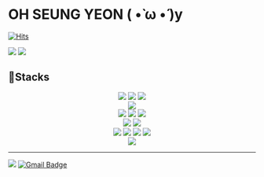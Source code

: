 
# OH SEUNG YEON ( •̀ ω •́ )y

[![Hits](https://hits.seeyoufarm.com/api/count/incr/badge.svg?url=https%3A%2F%2Fgithub.com%2FO-Wensu&count_bg=%2357A3FF&title_bg=%23FFA0E7&icon=&icon_color=%23E7E7E7&title=hits&edge_flat=false)](https://hits.seeyoufarm.com)

<p>
  <img src="https://github-readme-stats.vercel.app/api?username=O-Wensu&show_icons=true&theme=omni" />
  <img src="http://mazassumnida.wtf/api/v2/generate_badge?boj=sojk401" />
</p>

## 🔨Stacks
<div align=center> 
  <img src="https://img.shields.io/badge/Java17-007396.svg?&style=for-the-badge&logo=openjdk&logoColor=white">
  <img src="https://img.shields.io/badge/C%23-9D74D5.svg?&style=for-the-badge&logo=C%23#&logoColor=white">
  <img src="https://img.shields.io/badge/Python-3776AB.svg?&style=for-the-badge&logo=Python&logoColor=white">
  <br>

  <img src="https://img.shields.io/badge/Spring_Boot-6DB33F.svg?&style=for-the-badge&logo=Spring%20Boot&logoColor=white">
  <br>

  <img src="https://img.shields.io/badge/MySQL-4479A1.svg?&style=for-the-badge&logo=MySQL&logoColor=white">
  <img src="https://img.shields.io/badge/MariaDB-003545.svg?&style=for-the-badge&logo=MariaDB&logoColor=white">
  <img src="https://img.shields.io/badge/Redis-DC382D.svg?&style=for-the-badge&logo=Redis&logoColor=white">
  <br>

  <img src="https://img.shields.io/badge/AWS-232F3E.svg?&style=for-the-badge&logo=Amazon%20AWS&logoColor=white">
  <img src="https://img.shields.io/badge/Docker-2496ED.svg?&style=for-the-badge&logo=Docker&logoColor=white">
  <br>

  <img src="https://img.shields.io/badge/IntelliJ_IDEA-000000.svg?&style=for-the-badge&logo=IntelliJ%20IDEA&logoColor=white">
  <img src="https://img.shields.io/badge/Visual_Studio-5C2D91.svg?&style=for-the-badge&logo=Visual%20Studio&logoColor=white">
  <img src="https://img.shields.io/badge/Visual_Studio%20Code-007ACC.svg?&style=for-the-badge&logo=Visual%20Studio%20Code&logoColor=white">
  <img src="https://img.shields.io/badge/Unity3D-000000.svg?&style=for-the-badge&logo=Unity&logoColor=white">
  <br>

  <img src="https://img.shields.io/badge/GitHub-181717.svg?&style=for-the-badge&logo=GitHub&logoColor=white">
  <br>
</div>

----

<a href="https://yeon-dev.tistory.com/" target="_blank"><img src="https://img.shields.io/badge/Tech Blog-000000?style=flat-square&logo=Tistory&logoColor=white"/></a>
[![Gmail Badge](https://img.shields.io/badge/Gmail-d14836?style=flat-square&logo=Gmail&logoColor=white&link=mailto:sojk401@gmail.com)](mailto:sojk401@gmail.com)

